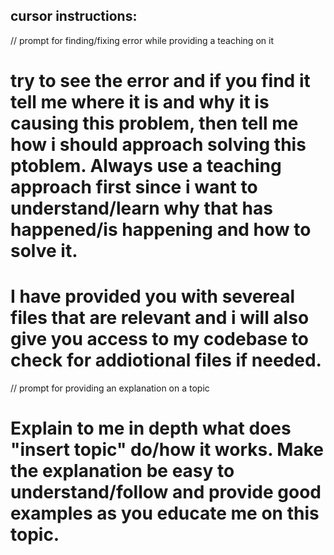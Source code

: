 ## cursor instructions:

// prompt for finding/fixing error while providing a teaching on it
# try to see the error and if you find it tell me where it is and why it is causing this problem, then tell me how i should approach solving this ptoblem. Always use a teaching approach first since i want to understand/learn why that has happened/is happening and how to solve it.
# I have provided you with severeal files that are relevant and i will also give you access to my codebase to check for addiotional files if needed.

// prompt for providing an explanation on a topic
# Explain to me in depth what does "insert topic" do/how it works. Make the explanation be easy to understand/follow and provide good examples as you educate me on this topic. 